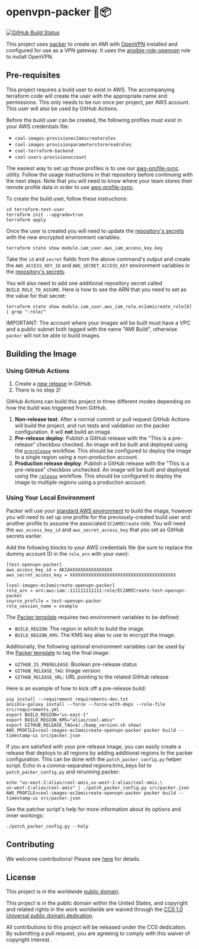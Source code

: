 # openvpn-packer 🚪📦 #

[![GitHub Build Status](https://github.com/cisagov/openvpn-packer/workflows/build/badge.svg)](https://github.com/cisagov/openvpn-packer/actions)

This project uses [packer](https://packer.io)
to create an AMI with [OpenVPN](https://openvpn.net)
installed and configured for use as a VPN gateway.
It uses the
[ansible-role-openvpn](https://github.com/cisagov/ansible-role-openvpn)
role to install OpenVPN.

## Pre-requisites ##

This project requires a build user to exist in AWS.  The accompanying terraform
code will create the user with the appropriate name and permissions.  This only
needs to be run once per project, per AWS account.  This user will also be used by
GitHub Actions.

Before the build user can be created, the following profiles must exist in
your AWS credentials file:

* `cool-images-provisionec2amicreateroles`
* `cool-images-provisionparameterstorereadroles`
* `cool-terraform-backend`
* `cool-users-provisionaccount`

The easiest way to set up those profiles is to use our
[aws-profile-sync](https://github.com/cisagov/aws-profile-sync) utility.
Follow the usage instructions in that repository before continuing with the
next steps.  Note that you will need to know where your team stores their
remote profile data in order to use
[aws-profile-sync](https://github.com/cisagov/aws-profile-sync).

To create the build user, follow these instructions:

```console
cd terraform-test-user
terraform init --upgrade=true
terraform apply
```

Once the user is created you will need to update the
[repository's secrets](https://github.com/cisagov/openvpn-packer/settings/secrets)
with the new encrypted environment variables.

```console
terraform state show module.iam_user.aws_iam_access_key.key
```

Take the `id` and `secret` fields from the above command's output and create the
`AWS_ACCESS_KEY_ID` and `AWS_SECRET_ACCESS_KEY` environment variables in the
[repository's secrets](https://github.com/cisagov/openvpn-packer/settings/secrets).

You will also need to add one additional repository secret called
`BUILD_ROLE_TO_ASSUME`.  Here is how to see the ARN that you need to set
as the value for that secret:

```console
terraform state show module.iam_user.aws_iam_role.ec2amicreate_role[0] | grep ":role/"
```

IMPORTANT: The account where your images will be built must have a VPC and
a public subnet both tagged with the name "AMI Build", otherwise `packer`
will not be able to build images.

## Building the Image ##

### Using GitHub Actions ###

1. Create a [new release](https://help.github.com/en/articles/creating-releases)
   in GitHub.
1. There is no step 2!

GitHub Actions can build this project in three different modes depending on
how the build was triggered from GitHub.

1. **Non-release test**: After a normal commit or pull request GitHub Actions
   will build the project, and run tests and validation on the
   packer configuration.  It will __not__ build an image.
1. **Pre-release deploy**: Publish a GitHub release
   with the "This is a pre-release" checkbox checked.  An image will be built
   and deployed using the [`prerelease`](.github/workflows/prerelease.yml)
   workflow.  This should be configured to deploy the image to a single region
   using a non-production account.
1. **Production release deploy**: Publish a GitHub release with
   the "This is a pre-release" checkbox unchecked.  An image will be built
   and deployed using the [`release`](.github/workflows/release.yml)
   workflow.  This should be configured to deploy the image to multiple regions
   using a production account.

### Using Your Local Environment ###

Packer will use your
[standard AWS environment](https://docs.aws.amazon.com/cli/latest/userguide/cli-configure-envvars.html)
to build the image, however you will need to set up one profile for the
previously-created build user and another profile to assume the associated
`EC2AMICreate` role.  You will need the `aws_access_key_id` and
`aws_secret_access_key` that you set as GitHub secrets earlier.

Add the following blocks to your AWS credentials file (be sure to replace the
dummy account ID in the `role_arn` with your own):

```console
[test-openvpn-packer]
aws_access_key_id = AKIAXXXXXXXXXXXXXXXX
aws_secret_access_key = XXXXXXXXXXXXXXXXXXXXXXXXXXXXXXXXXXXXXXXX

[cool-images-ec2amicreate-openvpn-packer]
role_arn = arn:aws:iam::111111111111:role/EC2AMICreate-test-openvpn-packer
source_profile = test-openvpn-packer
role_session_name = example
```

The [Packer template](src/packer.json) requires two environment variables to be defined:

* `BUILD_REGION`: The region in which to build the image.
* `BUILD_REGION_KMS`: The KMS key alias to use to encrypt the image.

Additionally, the following optional environment variables can be used
by the [Packer template](src/packer.json) to tag the final image:

* `GITHUB_IS_PRERELEASE`: Boolean pre-release status
* `GITHUB_RELEASE_TAG`: Image version
* `GITHUB_RELEASE_URL`: URL pointing to the related GitHub release

Here is an example of how to kick off a pre-release build:

```console
pip install --requirement requirements-dev.txt
ansible-galaxy install --force --force-with-deps --role-file src/requirements.yml
export BUILD_REGION="us-east-1"
export BUILD_REGION_KMS="alias/cool-amis"
export GITHUB_RELEASE_TAG=$(./bump_version.sh show)
AWS_PROFILE=cool-images-ec2amicreate-openvpn-packer packer build --timestamp-ui src/packer.json
```

If you are satisfied with your pre-release image, you can easily create a release
that deploys to all regions by adding additional regions to the packer configuration.
This can be done with the `patch_packer_config.py` helper script.
Echo in a comma-separated regions:kms_keys list to `patch_packer_config.py`
and rerunning packer:

```console
echo "us-east-2:alias/cool-amis,us-west-1:alias/cool-amis,\
us-west-2:alias/cool-amis" | ./patch_packer_config.py src/packer.json
AWS_PROFILE=cool-images-ec2amicreate-openvpn-packer packer build --timestamp-ui src/packer.json
```

See the patcher script's help for more information about its options and
inner workings:

```console
./patch_packer_config.py --help
```

## Contributing ##

We welcome contributions!  Please see [here](CONTRIBUTING.md) for
details.

## License ##

This project is in the worldwide [public domain](LICENSE).

This project is in the public domain within the United States, and
copyright and related rights in the work worldwide are waived through
the [CC0 1.0 Universal public domain
dedication](https://creativecommons.org/publicdomain/zero/1.0/).

All contributions to this project will be released under the CC0
dedication. By submitting a pull request, you are agreeing to comply
with this waiver of copyright interest.

